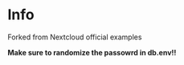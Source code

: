 # Info

Forked from Nextcloud official examples

**Make sure to randomize the passowrd in db.env!!**